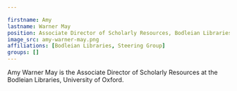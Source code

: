 ```yaml
---

firstname: Amy
lastname: Warner May
position: Associate Director of Scholarly Resources, Bodleian Libraries
image_src: amy-warner-may.png
affiliations: [Bodleian Libraries, Steering Group]
groups: []
---
```


Amy Warner May is the Associate Director of Scholarly Resources at the Bodleian
Libraries, University of Oxford.
